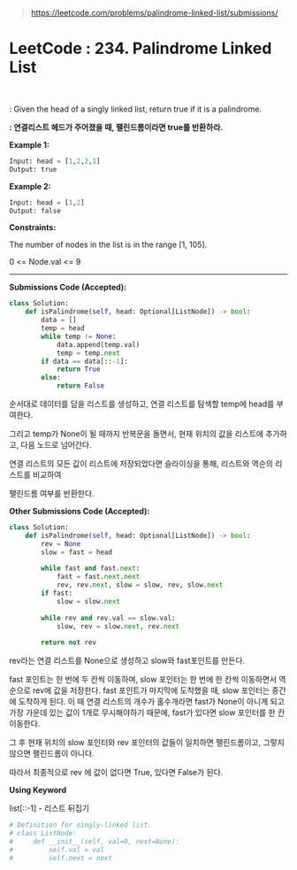 > https://leetcode.com/problems/palindrome-linked-list/submissions/



# LeetCode : 234. Palindrome Linked List﻿

﻿

: Given the head of a singly linked list, return true if it is a palindrome.

**: 연결리스트 헤드가 주어졌을 때, 팰린드롬이라면 true를 반환하라.**



**Example 1:**

```python
Input: head = [1,2,2,1]
Output: true
```

**Example 2:**

```python
Input: head = [1,2]
Output: false
```



**Constraints:**

The number of nodes in the list is in the range [1, 105].

0 <= Node.val <= 9

---



**Submissions Code (Accepted):**

```python
class Solution:
    def isPalindrome(self, head: Optional[ListNode]) -> bool:
        data = []
        temp = head
        while temp != None:
            data.append(temp.val)
            temp = temp.next
        if data == data[::-1]:
            return True
        else:
            return False
```

순서대로 데이터를 담을 리스트를 생성하고, 연결 리스트를 탐색할 temp에 head를 부여한다.

그리고 temp가 None이 될 때까지 반복문을 돌면서, 현재 위치의 값을 리스트에 추가하고, 다음 노드로 넘어간다.

연결 리스트의 모든 값이 리스트에 저장되었다면 슬라이싱을 통해, 리스트와 역순의 리스트를 비교하여

팰린드롬 여부를 반환한다.



**Other Submissions Code (Accepted):**

```python
class Solution:
    def isPalindrome(self, head: Optional[ListNode]) -> bool:
        rev = None
        slow = fast = head
        
        while fast and fast.next:
            fast = fast.next.next
            rev, rev.next, slow = slow, rev, slow.next
        if fast:
            slow = slow.next
            
        while rev and rev.val == slow.val:
            slow, rev = slow.next, rev.next
            
        return not rev
```

rev라는 연결 리스트를 None으로 생성하고 slow와 fast포인트를 만든다.

fast 포인트는 한 번에 두 칸씩 이동하며, slow 포인터는 한 번에 한 칸씩 이동하면서 역순으로 rev에 값을 저장한다. fast 포인트가 마지막에 도착했을 때, slow 포인터는 중간에 도착하게 된다. 이 때 연결 리스트의 개수가 홀수개라면 fast가 None이 아니게 되고 가장 가운데 있는 값이 1개로 무시해야하기 때문에, fast가 있다면 slow 포인터를 한 칸 이동한다.

그 후 현재 위치의 slow 포인터와 rev 포인터의 값들이 일치하면 팰린드롬이고, 그렇지 않으면 팰린드롬이 아니다.

따라서 최종적으로 rev 에 값이 없다면 True, 있다면 False가 된다.



**Using Keyword**

list[::-1] - 리스트 뒤집기

```python
# Definition for singly-linked list.
# class ListNode:
#     def __init__(self, val=0, next=None):
#         self.val = val
#         self.next = next
```